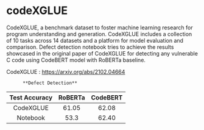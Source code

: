 # codeXGLUE
CodeXGLUE, a benchmark dataset to foster machine learning research for program understanding and generation. CodeXGLUE includes a collection of 10 tasks across 14 datasets and a platform for model evaluation and comparison. Defect detection notebook tries to achieve the results showcased in the original paper of CodeXGLUE for detecting any vulnerable C code using CodeBERT model with RoBERTa baseline.

CodeXGLUE : https://arxiv.org/abs/2102.04664

          **Defect Detection**
            
| Test Accuracy | RoBERTa    | CodeBERT    |
| :---:   | :---: | :---: |
| CodeXGLUE | 61.05   | 62.08   |
| Notebook | 53.3   | 62.40   |

